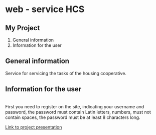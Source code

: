 # web - service HCS

## My Project <br>

1. General information <br>
2. Information for the user

## General information

<p>Service for servicing the tasks of the housing cooperative.</p> 

[comment]: <> (<br>)

## Information for the user

 <br>
First you need to register on the site, indicating your username and password, the password must contain Latin letters, numbers,
must not contain spaces, the password must be at least 8 characters long.  <br>

[Link to project presentation](https://onedrive.live.com/edit.aspx?action=edit&resid=F48DBD99CE308447!1362&ithint=file%2cpptx)


